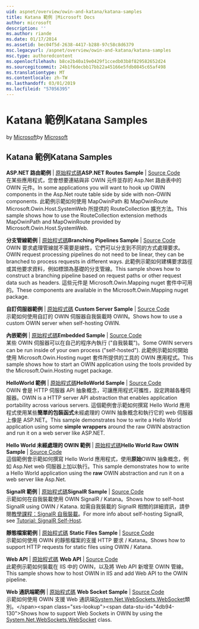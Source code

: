```yaml
---
uid: aspnet/overview/owin-and-katana/katana-samples
title: Katana 範例 |Microsoft Docs
author: microsoft
description: ''
ms.author: riande
ms.date: 01/17/2014
ms.assetid: bec04f5d-2638-4417-b288-97c58c8d6379
msc.legacyurl: /aspnet/overview/owin-and-katana/katana-samples
msc.type: authoredcontent
ms.openlocfilehash: b8ce2b40a19e0429f1ccedb03b8f829582652d24
ms.sourcegitcommit: 24b1f6decbb17bb22a45166e5fdb0845c65af498
ms.translationtype: MT
ms.contentlocale: zh-TW
ms.lasthandoff: 03/01/2019
ms.locfileid: "57056395"
---
```

<a name="katana-samples"></a><span data-ttu-id="4db94-102">Katana 範例</span><span class="sxs-lookup"><span data-stu-id="4db94-102">Katana Samples</span></span>
====================
<span data-ttu-id="4db94-103">by [Microsoft](https://github.com/microsoft)</span><span class="sxs-lookup"><span data-stu-id="4db94-103">by [Microsoft](https://github.com/microsoft)</span></span>

## <a name="katana-samples"></a><span data-ttu-id="4db94-104">Katana 範例</span><span class="sxs-lookup"><span data-stu-id="4db94-104">Katana Samples</span></span>

<span data-ttu-id="4db94-105">**ASP.NET 路由範例** | [原始程式碼](https://github.com/aspnet/samples/tree/master/samples/aspnet/Katana/AspNetRoutes)</span><span class="sxs-lookup"><span data-stu-id="4db94-105">**ASP.NET Routes Sample** | [Source Code](https://github.com/aspnet/samples/tree/master/samples/aspnet/Katana/AspNetRoutes)</span></span>  
<span data-ttu-id="4db94-106">在某些應用程式，您會想要連結與非 OWIN 元件並存的 Asp.Net 路由表中的 OWIN 元件。</span><span class="sxs-lookup"><span data-stu-id="4db94-106">In some applications you will want to hook up OWIN components in the Asp.Net route table side by side with non-OWIN components.</span></span> <span data-ttu-id="4db94-107">此範例示範如何使用 MapOwinPath 和 MapOwinRoute Microsoft.Owin.Host.SystemWeb 所提供的 RouteCollection 擴充方法。</span><span class="sxs-lookup"><span data-stu-id="4db94-107">This sample shows how to use the RouteCollection extension methods MapOwinPath and MapOwinRoute provided by Microsoft.Owin.Host.SystemWeb.</span></span>

<span data-ttu-id="4db94-108">**分支管線範例** | [原始程式碼](https://github.com/aspnet/samples/tree/master/samples/aspnet/Katana/BranchingPipelines)</span><span class="sxs-lookup"><span data-stu-id="4db94-108">**Branching Pipelines Sample** | [Source Code](https://github.com/aspnet/samples/tree/master/samples/aspnet/Katana/BranchingPipelines)</span></span>  
<span data-ttu-id="4db94-109">OWIN 要求處理管線就不需要是線性，它們可以分支到不同的方式處理要求。</span><span class="sxs-lookup"><span data-stu-id="4db94-109">OWIN request processing pipelines do not need to be linear, they can be branched to process requests in different ways.</span></span> <span data-ttu-id="4db94-110">此範例示範如何建構要求路徑或其他要求資料，例如標頭為基礎的分支管線。</span><span class="sxs-lookup"><span data-stu-id="4db94-110">This sample shows how to construct a branching pipeline based on request paths or other request data such as headers.</span></span> <span data-ttu-id="4db94-111">這些元件是 Microsoft.Owin.Mapping nuget 套件中可用的。</span><span class="sxs-lookup"><span data-stu-id="4db94-111">These components are available in the Microsoft.Owin.Mapping nuget package.</span></span>

<span data-ttu-id="4db94-112">**自訂伺服器範例** | [原始程式碼](https://github.com/aspnet/samples/tree/master/samples/aspnet/Katana/CustomServer) </span><span class="sxs-lookup"><span data-stu-id="4db94-112">**Custom Server Sample** | [Source Code](https://github.com/aspnet/samples/tree/master/samples/aspnet/Katana/CustomServer) </span></span>  
<span data-ttu-id="4db94-113">示範如何使用自訂的 OWIN 伺服器自我裝載時 OWIN。</span><span class="sxs-lookup"><span data-stu-id="4db94-113">Shows how to use a custom OWIN server when self-hosting OWIN.</span></span>

<span data-ttu-id="4db94-114">**內嵌範例** | [原始程式碼](https://github.com/aspnet/samples/tree/master/samples/aspnet/Katana/Embedded)</span><span class="sxs-lookup"><span data-stu-id="4db94-114">**Embedded Sample** | [Source Code](https://github.com/aspnet/samples/tree/master/samples/aspnet/Katana/Embedded)</span></span>  
<span data-ttu-id="4db94-115">某些 OWIN 伺服器可以在自己的程序內執行 (&quot;自我裝載&quot;)。</span><span class="sxs-lookup"><span data-stu-id="4db94-115">Some OWIN servers can be run inside of your own process (&quot;self-hosted&quot;).</span></span> <span data-ttu-id="4db94-116">此範例示範如何開始使用 Microsoft.Owin.Hosting nuget 套件所提供的工具的 OWIN 應用程式。</span><span class="sxs-lookup"><span data-stu-id="4db94-116">This sample shows how to start an OWIN application using the tools provided by the Microsoft.Owin.Hosting nuget package.</span></span>

<span data-ttu-id="4db94-117">**HelloWorld 範例** | [原始程式碼](https://github.com/aspnet/samples/tree/master/samples/aspnet/Katana/HelloWorld)</span><span class="sxs-lookup"><span data-stu-id="4db94-117">**HelloWorld Sample** | [Source Code](https://github.com/aspnet/samples/tree/master/samples/aspnet/Katana/HelloWorld)</span></span>  
<span data-ttu-id="4db94-118">OWIN 會是 HTTP 伺服器 API 抽象概念，可讓應用程式可攜性，設定跨越各種伺服器。</span><span class="sxs-lookup"><span data-stu-id="4db94-118">OWIN is a HTTP server API abstraction that enables application portability across various servers.</span></span> <span data-ttu-id="4db94-119">這個範例會示範如何撰寫 Hello World 應用程式使用某些**簡單的包裝函式**未經處理的 OWIN 抽象概念和執行它的 web 伺服器上像是 ASP.NET。</span><span class="sxs-lookup"><span data-stu-id="4db94-119">This sample demonstrates how to write a Hello World application using some **simple wrappers** around the raw OWIN abstraction and run it on a web server like ASP.NET.</span></span>

<span data-ttu-id="4db94-120">**Hello World 未經處理的 OWIN 範例** | [原始程式碼](https://github.com/aspnet/samples/tree/master/samples/aspnet/Katana/HelloWorldRawOwin)</span><span class="sxs-lookup"><span data-stu-id="4db94-120">**Hello World Raw OWIN Sample** | [Source Code](https://github.com/aspnet/samples/tree/master/samples/aspnet/Katana/HelloWorldRawOwin)</span></span>  
<span data-ttu-id="4db94-121">這個範例會示範如何撰寫 Hello World 應用程式，使用**原始**OWIN 抽象概念，例如 Asp.Net web 伺服器上加以執行。</span><span class="sxs-lookup"><span data-stu-id="4db94-121">This sample demonstrates how to write a Hello World application using the **raw** OWIN abstraction and run it on a web server like Asp.Net.</span></span>

<span data-ttu-id="4db94-122">**SignalR 範例** | [原始程式碼](https://github.com/aspnet/samples/tree/master/samples/aspnet/Katana/SignalR)</span><span class="sxs-lookup"><span data-stu-id="4db94-122">**SignalR Sample** | [Source Code](https://github.com/aspnet/samples/tree/master/samples/aspnet/Katana/SignalR)</span></span>  
<span data-ttu-id="4db94-123">示範如何在自我裝載使用 OWIN SignalR / Katana。</span><span class="sxs-lookup"><span data-stu-id="4db94-123">Shows how to self-host SignalR using OWIN / Katana.</span></span> <span data-ttu-id="4db94-124">如需自我裝載的 SignalR 相關的詳細資訊，請參閱[教學課程：SignalR 自我裝載](../../../signalr/overview/deployment/tutorial-signalr-self-host.md)。</span><span class="sxs-lookup"><span data-stu-id="4db94-124">For more info about self-hosting SignalR, see [Tutorial: SignalR Self-Host](../../../signalr/overview/deployment/tutorial-signalr-self-host.md).</span></span>

<span data-ttu-id="4db94-125">**靜態檔案範例** | [原始程式碼](https://github.com/aspnet/samples/tree/master/samples/aspnet/Katana/StaticFilesSample) </span><span class="sxs-lookup"><span data-stu-id="4db94-125">**Static Files Sample** | [Source Code](https://github.com/aspnet/samples/tree/master/samples/aspnet/Katana/StaticFilesSample) </span></span>  
<span data-ttu-id="4db94-126">示範如何使用 OWIN 的靜態檔案的支援 HTTP 要求 / Katana。</span><span class="sxs-lookup"><span data-stu-id="4db94-126">Shows how to support HTTP requests for static files using OWIN / Katana.</span></span>

<span data-ttu-id="4db94-127">**Web API** | [原始程式碼](https://github.com/aspnet/samples/tree/master/samples/aspnet/Katana/WebApi) </span><span class="sxs-lookup"><span data-stu-id="4db94-127">**Web API** | [Source Code](https://github.com/aspnet/samples/tree/master/samples/aspnet/Katana/WebApi) </span></span>  
<span data-ttu-id="4db94-128">此範例示範如何裝載在 IIS 中的 OWIN，以及將 Web API 新增至 OWIN 管線。</span><span class="sxs-lookup"><span data-stu-id="4db94-128">This sample shows how to host OWIN in IIS and add Web API to the OWIN pipeline.</span></span>

<span data-ttu-id="4db94-129">**Web 通訊端範例** | [原始程式碼](https://github.com/aspnet/samples/tree/master/samples/aspnet/Katana/WebSocketSample) </span><span class="sxs-lookup"><span data-stu-id="4db94-129">**Web Socket Sample** | [Source Code](https://github.com/aspnet/samples/tree/master/samples/aspnet/Katana/WebSocketSample) </span></span>  
<span data-ttu-id="4db94-130">示範如何使用 OWIN 支援 Web 通訊端[System.Net.WebSockets.WebSocket](https://msdn.microsoft.com/library/system.net.websockets.websocket(v=vs.110).aspx)類別。</span><span class="sxs-lookup"><span data-stu-id="4db94-130">Shows how to support Web Sockets in OWIN by using the [System.Net.WebSockets.WebSocket](https://msdn.microsoft.com/library/system.net.websockets.websocket(v=vs.110).aspx) class.</span></span>
